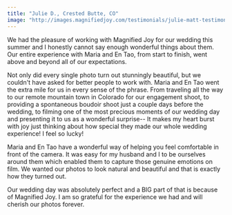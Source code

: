 ```yaml
---
title: "Julie D., Crested Butte, CO"
image: "http://images.magnifiedjoy.com/testimonials/julie-matt-testimonial.jpg"
---
```

We had the pleasure of working with Magnified Joy for our wedding this summer and I honestly cannot say enough wonderful things about them.  Our entire experience with Maria and En Tao, from start to finish, went above and beyond all of our expectations.   

Not only did every single photo turn out stunningly beautiful, but we couldn't have asked for better people to work with.  Maria and En Tao went the extra mile for us in every sense of the phrase.  From traveling all the way to our remote mountain town in Colorado for our engagement shoot, to providing a spontaneous boudoir shoot just a couple days before the wedding, to filming one of the most precious moments of our wedding day and presenting it to us as a wonderful surprise-- It makes my heart burst with joy just thinking about how special they made our whole wedding experience!  I feel so lucky!

Maria and En Tao have a wonderful way of helping you feel comfortable in front of the camera.  It was easy for my husband and I to be ourselves around them which enabled them to capture those genuine emotions on film.  We wanted our photos to look natural and beautiful and that is exactly how they turned out.  
  
Our wedding day was absolutely perfect and a BIG part of that is because of Magnified Joy.  I am so grateful for the experience we had and will cherish our photos forever.